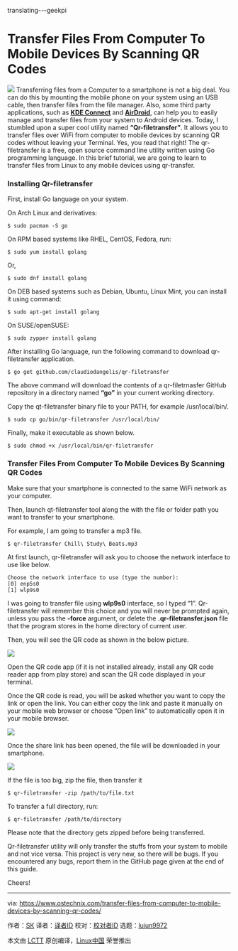 translating---geekpi

Transfer Files From Computer To Mobile Devices By Scanning QR Codes
======

![](https://www.ostechnix.com/wp-content/uploads/2018/03/qr-filetransfer-720x340.png)
Transferring files from a Computer to a smartphone is not a big deal. You can do this by mounting the mobile phone on your system using an USB cable, then transfer files from the file manager. Also, some third party applications, such as [**KDE Connect**][1] and [**AirDroid**][2], can help you to easily manage and transfer files from your system to Android devices. Today, I stumbled upon a super cool utility named **“Qr-filetransfer”**. It allows you to transfer files over WiFi from computer to mobile devices by scanning QR codes without leaving your Terminal. Yes, you read that right! The qr-filetransfer is a free, open source command line utility written using Go programming language. In this brief tutorial, we are going to learn to transfer files from Linux to any mobile devices using qr-transfer.

### Installing Qr-filetransfer

First, install Go language on your system.

On Arch Linux and derivatives:
```
$ sudo pacman -S go

```

On RPM based systems like RHEL, CentOS, Fedora, run:
```
$ sudo yum install golang

```

Or,
```
$ sudo dnf install golang

```

On DEB based systems such as Debian, Ubuntu, Linux Mint, you can install it using command:
```
$ sudo apt-get install golang

```

On SUSE/openSUSE:
```
$ sudo zypper install golang

```

After installing Go language, run the following command to download qr-filetransfer application.
```
$ go get github.com/claudiodangelis/qr-filetransfer

```

The above command will download the contents of a qr-filetrnasfer GitHub repository in a directory named **“go”** in your current working directory.

Copy the qt-filetransfer binary file to your PATH, for example /usr/local/bin/.
```
$ sudo cp go/bin/qr-filetransfer /usr/local/bin/

```

Finally, make it executable as shown below.
```
$ sudo chmod +x /usr/local/bin/qr-filetransfer

```

### Transfer Files From Computer To Mobile Devices By Scanning QR Codes

Make sure that your smartphone is connected to the same WiFi network as your computer.

Then, launch qt-filetransfer tool along the with the file or folder path you want to transfer to your smartphone.

For example, I am going to transfer a mp3 file.
```
$ qr-filetransfer Chill\ Study\ Beats.mp3

```

At first launch, qr-filetransfer will ask you to choose the network interface to use like below.
```
Choose the network interface to use (type the number):
[0] enp5s0
[1] wlp9s0

```

I was going to transfer file using **wlp9s0** interface, so I typed “1”. Qr-filetransfer will remember this choice and you will never be prompted again, unless you pass the **-force** argument, or delete the **.qr-filetransfer.json** file that the program stores in the home directory of current user.

Then, you will see the QR code as shown in the below picture.

![][4]

Open the QR code app (if it is not installed already, install any QR code reader app from play store) and scan the QR code displayed in your terminal.

Once the QR code is read, you will be asked whether you want to copy the link or open the link. You can either copy the link and paste it manually on your mobile web browser or choose “Open link” to automatically open it in your mobile browser.

![][5]

Once the share link has been opened, the file will be downloaded in your smartphone.

![][6]

If the file is too big, zip the file, then transfer it
```
$ qr-filetransfer -zip /path/to/file.txt

```

To transfer a full directory, run:
```
$ qr-filetransfer /path/to/directory

```

Please note that the directory gets zipped before being transferred.

Qr-filetransfer utility will only transfer the stuffs from your system to mobile and not vice versa. This project is very new, so there will be bugs. If you encountered any bugs, report them in the GitHub page given at the end of this guide.

Cheers!



--------------------------------------------------------------------------------

via: https://www.ostechnix.com/transfer-files-from-computer-to-mobile-devices-by-scanning-qr-codes/

作者：[SK][a]
译者：[译者ID](https://github.com/译者ID)
校对：[校对者ID](https://github.com/校对者ID)
选题：[lujun9972](https://github.com/lujun9972)

本文由 [LCTT](https://github.com/LCTT/TranslateProject) 原创编译，[Linux中国](https://linux.cn/) 荣誉推出

[a]:https://www.ostechnix.com/author/sk/
[1]:https://www.ostechnix.com/kde-connect-access-files-notifications-android-devices/
[2]:https://www.ostechnix.com/airdroid-share-files-and-folders-between-linux-and-android/
[4]:http://www.ostechnix.com/wp-content/uploads/2018/03/qr-filetransfer-5.png
[5]:http://www.ostechnix.com/wp-content/uploads/2018/03/qr-filetransfer-6-4.png
[6]:http://www.ostechnix.com/wp-content/uploads/2018/03/qr-filetransfer-4.png
